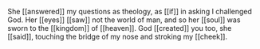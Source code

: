 She [[answered]] my questions as theology, as [[if]] in asking I challenged God. Her [[eyes]] [[saw]] not the world of man, and so her [[soul]] was sworn to the [[kingdom]] of [[heaven]]. God [[created]] you too, she [[said]], touching the bridge of my nose and stroking my [[cheek]]. 